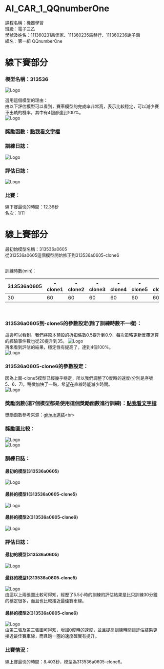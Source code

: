 # AI_CAR_1_QQnumberOne
課程名稱：機器學習<br>
班級：電子三乙<br>
學號及姓名：111360231呂佳家、111360235馬赫行、111360236謝子涵<br>
組名：第一組 QQnumberOne<br>


# 線下賽部分
### 模型名稱：313536<br>
![Logo](image/313536_1.png)<br>

選用這個模型的理由：<br>
由以下評估模型可以看到，賽車模型的完成率非常高，表示比較穩定，可以減少賽車出軌的機率，其中有4個都達到100%。<br>
![Logo](image/313536_2.png)<br>

### 獎勵函數：[點我看文字檔](reward%20funtion/313536.txt)<br>

### 訓練日誌：<br>
![Logo](image/313536_3.png)<br>

### 評估日誌：<br>
![Logo](image/313536_4.png)<br>

### 比賽：<br>
線下賽最快的時間：12.36秒<br>
名次：1/11<br>


# 線上賽部分
最初始模型名稱：313536a0605<br>
從313536a0605這個模型開始修正到313536a0605-clone6<br>

<br>
訓練時數(min)：<br>

| 313536a0605 | -clone1  | -clone2  | -clone3  | -clone4  | -clone5  | -clone6  |
|---------------|----------|----------|----------|----------|----------|----------|
| 30                   | 60           | 60           | 60           | 60           | 60           | 60           |
<br>

### 313536a0605到-clone5的參數設定(除了訓練時數不一樣)：<br>
這邊可以看到，我們將原本預設的折扣係數0.5提升到0.9，每次策略更新反覆運算的經驗事件數也從20提升到35。
![Logo](image/313536_5.png)<br>
再來看到評估的結果，穩定性有提高了，達到4個100%。<br>
![Logo](image/313536_12.png)<br>

### 313536a0605-clone6的參數設定：<br>
因為上面-clone5模型已經幾乎穩定，所以我們調整了0度時的速度(分別是序號5、6、7)，稍微加快了一點，希望在直線時能減少時間。<br>
![Logo](image/313536_11.png)<br>

### 獎勵函數(這7個模型都是使用這個獎勵函數進行訓練)：[點我看文字檔](reward%20funtion/313536a0605.txt)<br>
獎勵函數參考來源：[github連結](https://github.com/yang0369/AWS_DeepRacer/blob/main/reward_function(1.5).py)<br>

### 獎勵圖比較：<br>
![Logo](image/313536_6.jpg)<br>
![Logo](image/313536_13.png)<br>

### 訓練日誌：<br>
#### 最初的模型(313536a0605)<br>
![Logo](image/313536_7.png)<br>
#### 最終的模型1(313536a0605-clone5)<br>
![Logo](image/313536_9.png)<br>
#### 最終的模型2(313536a0605-clone6)<br>
![Logo](image/313536_14.png)<br>

### 評估日誌：<br>
#### 最初的模型(313536a0605)<br>
![Logo](image/313536_8.png)<br>
#### 最終的模型1(313536a0605-clone5)<br>
![Logo](image/313536_10.png)<br>
由這以上兩張圖比較可得知，經歷了5.5小時的訓練的評估結果是比只訓練30分鐘的穩定很多，而且也比較接近最佳賽車線。<br>

#### 最終的模型2(313536a0605-clone6)<br>
![Logo](image/313536_15.png)<br>
由第二張及第三張圖可得知，增加0度時的速度，並且提高訓練時間讓評估結果更接近最佳賽車線，而且跑一圈的速度確實有提升。<br>

### 比賽情況：<br>
線上賽最快的時間：8.403秒，模型為313536a0605-clone6。<br>


